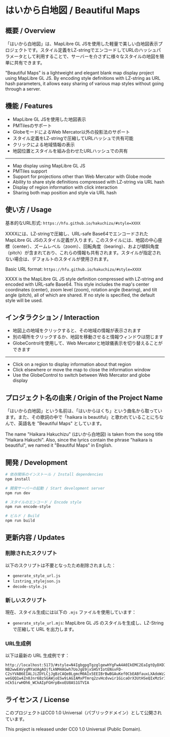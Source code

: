 # はいから白地図 / Beautiful Maps

## 概要 / Overview

「はいから白地図」は、MapLibre GL JSを使用した軽量で美しい白地図表示プロジェクトです。スタイル定義をLZ-stringでエンコードしてURLのハッシュパラメータとして利用することで、サーバーを介さずに様々なスタイルの地図を簡単に共有できます。

"Beautiful Maps" is a lightweight and elegant blank map display project using MapLibre GL JS. By encoding style definitions with LZ-string as URL hash parameters, it allows easy sharing of various map styles without going through a server.

## 機能 / Features

- MapLibre GL JSを使用した地図表示
- PMTilesのサポート
- GlobeモードによるWeb Mercator以外の投影法のサポート
- スタイル定義をLZ-stringで圧縮してURLハッシュで共有可能
- クリックによる地域情報の表示
- 地図位置とスタイルを組み合わせたURLハッシュでの共有

---

- Map display using MapLibre GL JS
- PMTiles support
- Support for projections other than Web Mercator with Globe mode
- Ability to share style definitions compressed with LZ-string via URL hash
- Display of region information with click interaction
- Sharing both map position and style via URL hash

## 使い方 / Usage

基本的なURL形式: `https://hfu.github.io/hakuchizu/#style=XXXX`

XXXXには、LZ-stringで圧縮し、URL-safe Base64でエンコードされたMapLibre GL JSのスタイル定義が入ります。このスタイルには、地図の中心座標（center）、ズームレベル（zoom）、回転角度（bearing）、および傾斜角度（pitch）が含まれており、これらの情報も共有されます。スタイルが指定されない場合は、デフォルトのスタイルが使用されます。

Basic URL format: `https://hfu.github.io/hakuchizu/#style=XXXX`

XXXX is the MapLibre GL JS style definition compressed with LZ-string and encoded with URL-safe Base64. This style includes the map's center coordinates (center), zoom level (zoom), rotation angle (bearing), and tilt angle (pitch), all of which are shared. If no style is specified, the default style will be used.

## インタラクション / Interaction

- 地図上の地域をクリックすると、その地域の情報が表示されます
- 別の場所をクリックするか、地図を移動させると情報ウィンドウは閉じます
- GlobeControlを使用して、Web Mercatorと地球儀表示を切り替えることができます

---

- Click on a region to display information about that region
- Click elsewhere or move the map to close the information window
- Use the GlobeControl to switch between Web Mercator and globe display

## プロジェクト名の由来 / Origin of the Project Name

「はいから白地図」という名前は、「はいからはくち」という曲名から取っています。また、その歌詞の中で「haikara is beautiful」と歌われていることにちなんで、英語名を "Beautiful Maps" としています。

The name "Haikara Hakuchizu" (はいから白地図) is taken from the song title "Haikara Hakuchi". Also, since the lyrics contain the phrase "haikara is beautiful", we named it "Beautiful Maps" in English.

## 開発 / Development

```bash
# 依存関係のインストール / Install dependencies
npm install

# 開発サーバーの起動 / Start development server
npm run dev

# スタイルのエンコード / Encode style
npm run encode-style

# ビルド / Build
npm run build
```

## 更新内容 / Updates

### 削除されたスクリプト

以下のスクリプトは不要となったため削除されました：

- `generate_style_url.js`
- `lzstring_stylejson.js`
- `decode-style.js`

### 新しいスクリプト

現在、スタイル生成には以下の `.mjs` ファイルを使用しています：

- `generate_style_url.mjs`: MapLibre GL JS のスタイルを生成し、LZ-String で圧縮して URL を出力します。

### URL生成例

以下は最新の URL 生成例です：

```text
http://localhost:5173/#style=N4IgbgpgTgzglgewHYgFwA4A0IkEMC2EaIgtQyDXDIHUMgnQwjYDGESALtGgNoDsALAHQCsANgCcWLgCYe6bgIC62AF4IE-NB2wwEAVygMYaUAgAOjfLkNM4AGwh7UoJgE9jxSHSYIotENsvFD-C2sYVAB6EIALJiZDYLCjJgBzCAQeBLgmcM0AIx5EEIBrBwBGAuKef0CbEABfauxLXAdoWzZQOAATYizcOnyEqC0kTuxHZ1QQbt7-weGQQ1w4Zn0Jnr6BzSGAWjoESw9iAGIAMxPTmrq2zvHcdvwir1GicaOrX3UtHSeQIxMzSr13toGJsGk1PNdbvdsPNFkxli9LJZtrt9qg2CA6LgYERMOiALx42jopJw7B4QgAfQAVrgQHIQIBlhkA7QyAU4ZAI0MgHqGQCeToBSJUAQHp07DHU4ABhFRJABIlJK85Ig1Np9MAVQxM3kC-nCk5irwHOh6_WCkAIpFGHrpBxoEU8AS1GTVIA
```

## ライセンス / License

このプロジェクトはCC0 1.0 Universal（パブリックドメイン）として公開されています。

This project is released under CC0 1.0 Universal (Public Domain).

